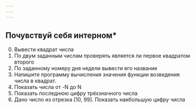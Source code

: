 ```yaml
---
---
---
```



## Почувствуй себя интерном*
 0. Вывести квадрат числа
 1. По двум заданным числам проверять является ли первое квадратом второго
 3. По заданному номеру дня недели вывести его название
 5. Напишите программу вычисления значения функции возведения числа в квадрат.
 7. Показать числа от -N до N
 9. Показать последнюю цифру трёхзначного числа
11. Дано число из отрезка [10, 99]. Показать наибольшую цифру числа


